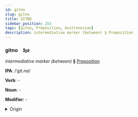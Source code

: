 ```yaml
---
id: gitno
slug: gitno
title: GITNO
sidebar_position: 253
tags: [gitno, Preposition, Austronesian]
description: intermediative marker (between) § Preposition
---
```


### gitno&emsp;<span kind="abugida">ꜿ̆ȷƨ</span>

*intermediative marker (between)* **§** [Preposition](../../tags/Preposition)

**IPA**: /ˈgɪt.nɑ/

**Verb**: -

**Noun**: -

**Modifier**: -

<details>
    <summary>Origin</summary>
    Tagalog gitna [ɡɪtˈnaʔ]<br/>
    <em>Austronesian Language Family</em>
</details>